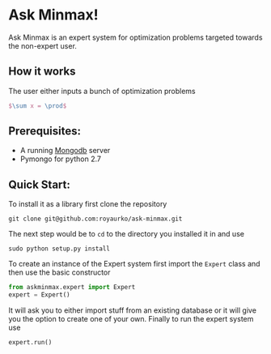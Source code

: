 # Ask Minmax!

Ask Minmax is an expert system for optimization problems targeted towards the non-expert user.

## How it works

The user either inputs a bunch of optimization problems 

```tex
$\sum x = \prod$
```

## Prerequisites: 
 - A running [Mongodb](https://www.mongodb.org/) server 
 - Pymongo for python 2.7

## Quick Start:

To install it as a library first clone the repository

```shell
git clone git@github.com:royaurko/ask-minmax.git

```

The next step would be to `cd` to the directory you installed it in and use

```shell
sudo python setup.py install
```

To create an instance of the Expert system first import the `Expert` class and
then use the basic constructor

```python
from askminmax.expert import Expert
expert = Expert()
```

It will ask you to either import stuff from an existing database or it will give 
you the option to create one of your own. Finally to run the expert system use

```python
expert.run()
```
